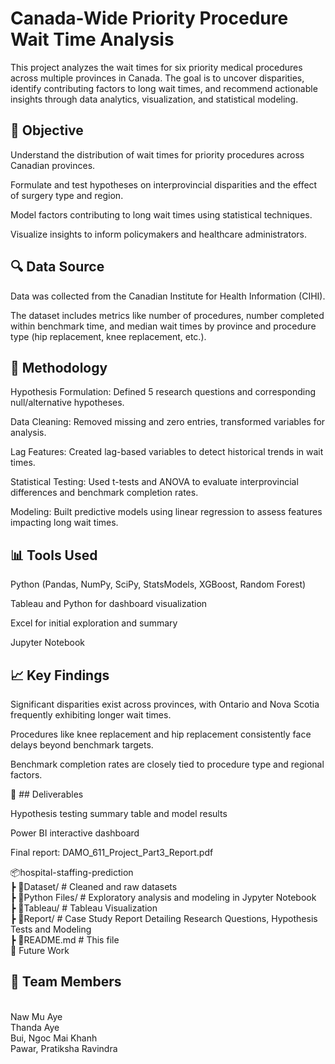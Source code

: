 # Canada-Wide Priority Procedure Wait Time Analysis

This project analyzes the wait times for six priority medical procedures across multiple provinces in Canada. The goal is to uncover disparities, identify contributing factors to long wait times, and recommend actionable insights through data analytics, visualization, and statistical modeling.

## 📌 Objective

Understand the distribution of wait times for priority procedures across Canadian provinces.

Formulate and test hypotheses on interprovincial disparities and the effect of surgery type and region.

Model factors contributing to long wait times using statistical techniques.

Visualize insights to inform policymakers and healthcare administrators.

## 🔍 Data Source

Data was collected from the Canadian Institute for Health Information (CIHI).

The dataset includes metrics like number of procedures, number completed within benchmark time, and median wait times by province and procedure type (hip replacement, knee replacement, etc.).

## 🧪 Methodology

Hypothesis Formulation: Defined 5 research questions and corresponding null/alternative hypotheses.

Data Cleaning: Removed missing and zero entries, transformed variables for analysis.

Lag Features: Created lag-based variables to detect historical trends in wait times.

Statistical Testing: Used t-tests and ANOVA to evaluate interprovincial differences and benchmark completion rates.

Modeling: Built predictive models using linear regression to assess features impacting long wait times.

## 📊 Tools Used
Python (Pandas, NumPy, SciPy, StatsModels, XGBoost, Random Forest)

Tableau and Python for dashboard visualization

Excel for initial exploration and summary

Jupyter Notebook

## 📈 Key Findings

Significant disparities exist across provinces, with Ontario and Nova Scotia frequently exhibiting longer wait times.

Procedures like knee replacement and hip replacement consistently face delays beyond benchmark targets.

Benchmark completion rates are closely tied to procedure type and regional factors.

📌 ## Deliverables

Hypothesis testing summary table and model results

Power BI interactive dashboard

Final report: DAMO_611_Project_Part3_Report.pdf

📦hospital-staffing-prediction
 <br>┣ 📂Dataset/                  # Cleaned and raw datasets
 <br>┣ 📂Python Files/             # Exploratory analysis and modeling in Jypyter Notebook
 <br>┣ 📂Tableau/                  # Tableau Visualization
 <br>┣ 📂Report/                   # Case Study Report Detailing Research Questions, Hypothesis Tests and Modeling
 <br>┣ 📜README.md                 # This file
<br>🎯 Future Work


## 👥 Team Members
<br>Naw Mu Aye
<br>Thanda Aye
<br>Bui, Ngoc Mai Khanh
<br>Pawar, Pratiksha Ravindra

